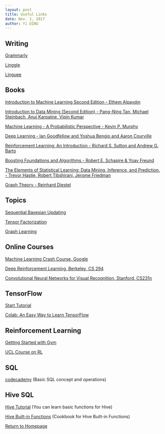 ```yaml
---
layout: post
title: Useful Links
date: Nov. 1, 2017
author: Yi DING
---
```


## Writing

[Grammarly](https://www.grammarly.com/)

[Linggle](http://linggle.com/#)

[Linguee](linguee.com)

## Books

[Introduction to Machine Learning Second Edition - Ethem Alpaydın](http://cs.du.edu/~mitchell/mario_books/Introduction_to_Machine_Learning_-_2e_-_Ethem_Alpaydin.pdf)

[Introduction to Data Mining (Second Edition) - Pang-Ning Tan, Michael Steinbach, Anuj Karpatne, Vipin Kumar](https://www-users.cs.umn.edu/~kumar001/dmbook/index.php)

[Machine Learning - A Probabilistic Perspective - Kevin P. Murphy](http://dsd.future-lab.cn/members/2015nlp/Machine_Learning.pdf)

[Deep Learning - Ian Goodfellow and Yoshua Bengio and Aaron Courville](https://www.deeplearningbook.org)

[Reinforcement Learning: An Introduction - Richard S. Sutton and Andrew G. Barto](http://incompleteideas.net/book/bookdraft2018jan1.pdf)

[Boosting Foundations and Algorithms - Robert E. Schapire & Yoav Freund](https://doc.lagout.org/science/0_Computer%20Science/2_Algorithms/Boosting_%20Foundations%20and%20Algorithms%20%5BSchapire%20%26%20Freund%202012-05-18%5D.pdf)

[The Elements of Statistical Learning: Data Mining, Inference, and Prediction. - Trevor Hastie, Robert Tibshirani, Jerome Friedman](http://web.stanford.edu/~hastie/ElemStatLearn/)

[Graph Theory - Reinhard Diestel](http://www.esi2.us.es/~mbilbao/pdffiles/DiestelGT.pdf)

## Topics
[Sequential Bayesian Updating](http://www.stats.ox.ac.uk/~steffen/teaching/bs2HT9/kalman.pdf)

[Tensor Factorization](https://joyceho.github.io/cs584_s16/index.html)

[Graph Learning](https://arxiv.org/pdf/1709.05584.pdf)

## Online Courses

[Machine Learning Crash Course, Google](https://developers.google.com/machine-learning/crash-course/)

[Deep Reinforcement Learning, Berkeley, CS 294](http://rll.berkeley.edu/deeprlcourse/)

[Convolutional Neural Networks for Visual Recognition, Stanford, CS231n](http://cs231n.stanford.edu/)

## TensorFlow 

[Start Tutorial](https://www.tensorflow.org/get_started/get_started)

[Colab: An Easy Way to Learn TensorFlow](https://colab.research.google.com/)

## Reinforcement Learning

[Getting Started with Gym](https://gym.openai.com/docs/)

[UCL Course on RL](http://www0.cs.ucl.ac.uk/staff/d.silver/web/Teaching.html)

## SQL

[codecademy](https://www.codecademy.com/learn/learn-sql) (Basic SQL concept and operations)

## Hive SQL

[Hive Tutorial](https://www.tutorialspoint.com/hive/index.htm)
(You can learn basic functions for Hive)

[Hive Built-in Functions](https://docs.treasuredata.com/articles/hive-functions)
(Cookbook for Hive Built-in Functions)

[Return to Homepage](./)